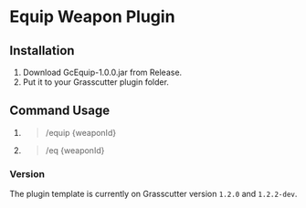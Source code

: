 # Equip Weapon Plugin

## Installation
1. Download GcEquip-1.0.0.jar from Release.
2. Put it to your Grasscutter plugin folder.

## Command Usage
1. > /equip {weaponId}
2. > /eq {weaponId}

### Version
The plugin template is currently on Grasscutter version `1.2.0` and `1.2.2-dev`.